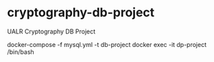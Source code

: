 # cryptography-db-project

UALR Cryptography DB Project

docker-compose -f mysql.yml -t db-project
docker exec -it dp-project /bin/bash
